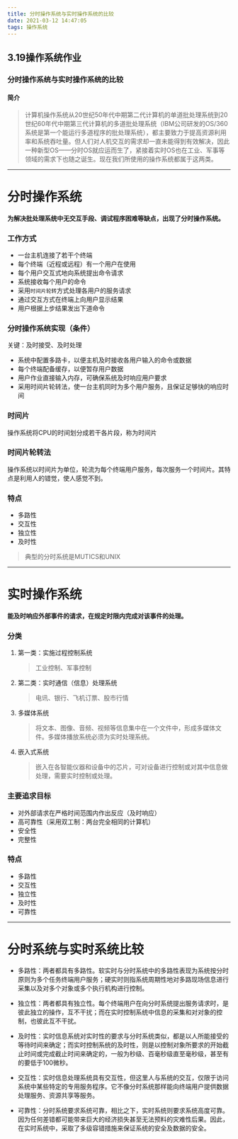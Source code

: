 ```yaml
---
title: 分时操作系统与实时操作系统的比较
date: 2021-03-12 14:47:05
tags: 操作系统
---
```


## 3.19操作系统作业


### 分时操作系统与实时操作系统的比较

#### 简介
>计算机操作系统从20世纪50年代中期第二代计算机的单道批处理系统到20世纪60年代中期第三代计算机的多道批处理系统（IBM公司研发的OS/360系统是第一个能运行多道程序的批处理系统），都主要致力于提高资源利用率和系统吞吐量。但人们对人机交互的需求却一直未能得到有效解决，因此一种新型OS——分时OS就应运而生了，紧接着实时OS也在工业、军事等领域的需求下也随之诞生。现在我们所使用的操作系统都属于这两类。

---
<!-- more -->
# 分时操作系统

#### 为解决批处理系统中无交互手段、调试程序困难等缺点，出现了分时操作系统。

### 工作方式

* 一台主机连接了若干个终端
* 每个终端（近程或远程）有一个用户在使用
* 每个用户交互式地向系统提出命令请求
* 系统接收每个用户的命令
* 采用```时间片轮转```方式处理各用户的服务请求
* 通过交互方式在终端上向用户显示结果
* 用户根据上步结果发出下道命令

### 分时操作系统实现（条件）

关键：及时接受、及时处理

* 系统中配置多路卡，以便主机及时接收各用户输入的命令或数据
* 每个终端配备缓存，以便暂存用户数据
* 用户作业直接输入内存，可确保系统及时响应用户要求
* 采用时间片轮转法，使一台主机同时为多个用户服务，且保证足够快的响应时间

### 时间片

操作系统将CPU的时间划分成若干各片段，称为时间片

### 时间片轮转法

操作系统以时间片为单位，轮流为每个终端用户服务，每次服务一个时间片。其特点是利用人的错觉，使人感觉不到。

### 特点

* 多路性
* 交互性
* 独立性
* 及时性

>典型的分时系统是MUTICS和UNIX

---

# 实时操作系统


#### 能及时响应外部事件的请求，在规定时限内完成对该事件的处理。

### 分类
1. 第一类：实施过程控制系统
   >工业控制、军事控制
2. 第二类：实时通信（信息）处理系统
   >电讯、银行、飞机订票、股市行情
3. 多媒体系统
   >将文本、图像、音频、视频等信息集中在一个文件中，形成多媒体文件。多媒体播放系统必须为实时处理系统。
4. 嵌入式系统
   >嵌入在各智能仪器和设备中的芯片，可对设备进行控制或对其中信息做处理，需要实时控制或处理。

### 主要追求目标

* 对外部请求在严格时间范围内作出反应（及时响应）
* 高可靠性（采用双工制：两台完全相同的计算机）
* 安全性
* 完整性

### 特点

* 多路性
* 交互性
* 独立性
* 及时性
* 可靠性

---

# 分时系统与实时系统比较

* 多路性：两者都具有多路性。软实时与分时系统中的多路性表现为系统按分时原则为多个任务终端用户服务；硬实时则指系统周期性地对多路现场信息进行采集以及对多个对象或多个执行机构进行控制。

* 独立性：两者都具有独立性。每个终端用户在向分时系统提出服务请求时，是彼此独立的操作，互不干扰；而在实时控制系统中信息的采集和对对象的控制，也彼此互不干扰。

* 及时性：实时信息系统对实时性的要求与分时系统类似，都是以人所能接受的等待时间来确定；而实时控制系统的及时性，则是以控制对象所要求的开始截止时间或完成截止时间来确定的，一般为秒级、百毫秒级直至毫秒级，甚至有的要低于100微秒。

* 交互性：实时信息处理系统具有交互性，但这里人与系统的交互，仅限于访问系统中某些特定的专用服务程序。它不像分时系统那样能向终端用户提供数据处理服务、资源共享等服务。

* 可靠性：分时系统要求系统可靠，相比之下，实时系统则要求系统高度可靠。因为任何差错都可能带来巨大的经济损失甚至无法预料的灾难性后果。因此，在实时系统中，采取了多级容错措施来保证系统的安全及数据的安全。